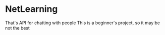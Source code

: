 # NetLearning
That's API for chatting with people
This is a beginner's project, so it may be not the best 
